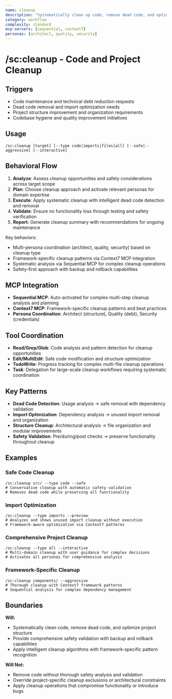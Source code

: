 ```yaml
---
name: cleanup
description: "Systematically clean up code, remove dead code, and optimize project structure"
category: workflow
complexity: standard
mcp-servers: [sequential, context7]
personas: [architect, quality, security]
---
```


# /sc:cleanup - Code and Project Cleanup

## Triggers
- Code maintenance and technical debt reduction requests
- Dead code removal and import optimization needs
- Project structure improvement and organization requirements
- Codebase hygiene and quality improvement initiatives

## Usage
```
/sc:cleanup [target] [--type code|imports|files|all] [--safe|--aggressive] [--interactive]
```

## Behavioral Flow
1. **Analyze**: Assess cleanup opportunities and safety considerations across target scope
2. **Plan**: Choose cleanup approach and activate relevant personas for domain expertise
3. **Execute**: Apply systematic cleanup with intelligent dead code detection and removal
4. **Validate**: Ensure no functionality loss through testing and safety verification
5. **Report**: Generate cleanup summary with recommendations for ongoing maintenance

Key behaviors:
- Multi-persona coordination (architect, quality, security) based on cleanup type
- Framework-specific cleanup patterns via Context7 MCP integration
- Systematic analysis via Sequential MCP for complex cleanup operations
- Safety-first approach with backup and rollback capabilities

## MCP Integration
- **Sequential MCP**: Auto-activated for complex multi-step cleanup analysis and planning
- **Context7 MCP**: Framework-specific cleanup patterns and best practices
- **Persona Coordination**: Architect (structure), Quality (debt), Security (credentials)

## Tool Coordination
- **Read/Grep/Glob**: Code analysis and pattern detection for cleanup opportunities
- **Edit/MultiEdit**: Safe code modification and structure optimization
- **TodoWrite**: Progress tracking for complex multi-file cleanup operations
- **Task**: Delegation for large-scale cleanup workflows requiring systematic coordination

## Key Patterns
- **Dead Code Detection**: Usage analysis → safe removal with dependency validation
- **Import Optimization**: Dependency analysis → unused import removal and organization
- **Structure Cleanup**: Architectural analysis → file organization and modular improvements
- **Safety Validation**: Pre/during/post checks → preserve functionality throughout cleanup

## Examples

### Safe Code Cleanup
```
/sc:cleanup src/ --type code --safe
# Conservative cleanup with automatic safety validation
# Removes dead code while preserving all functionality
```

### Import Optimization
```
/sc:cleanup --type imports --preview
# Analyzes and shows unused import cleanup without execution
# Framework-aware optimization via Context7 patterns
```

### Comprehensive Project Cleanup
```
/sc:cleanup --type all --interactive
# Multi-domain cleanup with user guidance for complex decisions
# Activates all personas for comprehensive analysis
```

### Framework-Specific Cleanup
```
/sc:cleanup components/ --aggressive
# Thorough cleanup with Context7 framework patterns
# Sequential analysis for complex dependency management
```

## Boundaries

**Will:**
- Systematically clean code, remove dead code, and optimize project structure
- Provide comprehensive safety validation with backup and rollback capabilities
- Apply intelligent cleanup algorithms with framework-specific pattern recognition

**Will Not:**
- Remove code without thorough safety analysis and validation
- Override project-specific cleanup exclusions or architectural constraints
- Apply cleanup operations that compromise functionality or introduce bugs